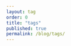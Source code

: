 ```yaml
---
layout: tag
order: 0
title: "tags"
published: true
permalink: /blog/tags/
---
```


<!-- There is no need to put anything here -->
